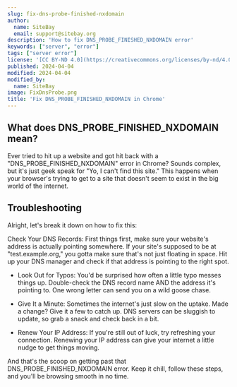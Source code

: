 ```yaml
---
slug: fix-dns-probe-finished-nxdomain
author:
  name: SiteBay
  email: support@sitebay.org
description: 'How to fix DNS_PROBE_FINISHED_NXDOMAIN error'
keywords: ["server", "error"]
tags: ["server error"]
license: '[CC BY-ND 4.0](https://creativecommons.org/licenses/by-nd/4.0)'
published: 2024-04-04
modified: 2024-04-04
modified_by:
  name: SiteBay
image: FixDnsProbe.png
title: 'Fix DNS_PROBE_FINISHED_NXDOMAIN in Chrome'
---
```


## What does DNS_PROBE_FINISHED_NXDOMAIN mean?

Ever tried to hit up a website and got hit back with a "DNS_PROBE_FINISHED_NXDOMAIN" error in Chrome? Sounds complex, but it's just geek speak for "Yo, I can't find this site." This happens when your browser's trying to get to a site that doesn't seem to exist in the big world of the internet.

## Troubleshooting

Alright, let's break it down on how to fix this:

Check Your DNS Records: First things first, make sure your website's address is actually pointing somewhere. If your site's supposed to be at "test.example.org," you gotta make sure that's not just floating in space. Hit up your DNS manager and check if that address is pointing to the right spot.

- Look Out for Typos: You'd be surprised how often a little typo messes things up. Double-check the DNS record name AND the address it's pointing to. One wrong letter can send you on a wild goose chase.

- Give It a Minute: Sometimes the internet's just slow on the uptake. Made a change? Give it a few to catch up. DNS servers can be sluggish to update, so grab a snack and check back in a bit.

- Renew Your IP Address: If you're still out of luck, try refreshing your connection. Renewing your IP address can give your internet a little nudge to get things moving.

And that's the scoop on getting past that DNS_PROBE_FINISHED_NXDOMAIN error. Keep it chill, follow these steps, and you'll be browsing smooth in no time.
